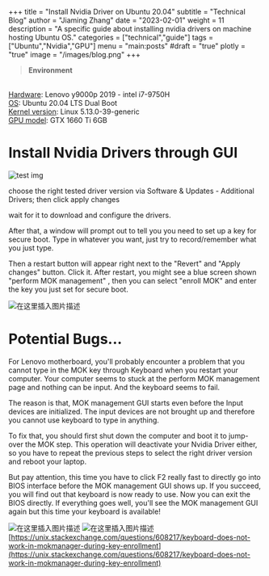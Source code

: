 +++
title = "Install Nvidia Driver on Ubuntu 20.04"
subtitle = "Technical Blog"
author = "Jiaming Zhang"
date = "2023-02-01"
weight = 11
description = "A specific guide about installing nvidia drivers on machine hosting Ubuntu OS."
categories = ["technical","guide"]
tags = ["Ubuntu","Nvidia","GPU"]
menu = "main:posts"
#draft = "true"
plotly = "true"
image = "/images/blog.png"
+++


>**Environment**
<br>
<u>Hardware</u>: Lenovo y9000p 2019 - intel i7-9750H<br>
<u>OS</u>: Ubuntu 20.04 LTS Dual Boot<br>
<u>Kernel version</u>: Linux 5.13.0-39-generic<br>
<u>GPU model</u>: GTX 1660 Ti 6GB<br>

# Install Nvidia Drivers through GUI
![test img](/static/images/test.png)

choose the right tested driver version via Software & Updates - Additional Drivers; then click apply changes

wait for it to download and configure the drivers. 

After that, a window will prompt out to tell you you need to set up a key for secure boot. Type in whatever you want, just try to record/remember what you just type.

Then a restart button will appear right next to the "Revert" and "Apply changes" button. Click it. After restart, you might see a blue screen shown "perform MOK management" , then you can select "enroll MOK" and enter the key you just set for secure boot.

![在这里插入图片描述](https://img-blog.csdnimg.cn/a96a4c3daec349e39a27602aac320ff8.png?x-oss-process=image/watermark,type_d3F5LXplbmhlaQ,shadow_50,text_Q1NETiBA5bCP5byg5oOz5aW95aW95a2m5Lmg,size_20,color_FFFFFF,t_70,g_se,x_16)
# Potential Bugs...

For Lenovo motherboard, you'll probably encounter a problem that you cannot type in the MOK key through Keyboard when you restart your computer. Your computer seems to stuck at the perform MOK management page and nothing can be input. And the keyboard seems to fail.

The reason is that, MOK management GUI starts even before the Input devices are initialized. The input devices are not brought up and therefore you cannot use keyboard to type in anything.

To fix that, you should first shut down the computer and boot it to jump-over the MOK step. This operation will deactivate your Nvidia Driver either, so you have to repeat the previous steps to select the right driver version and reboot your laptop.

But pay attention, this time you have to click F2 really fast to directly go into BIOS interface before the MOK management GUI shows up. If you succeed, you will find out that keyboard is now ready to use. Now you can exit the BIOS directly. If everything goes well, you'll see the MOK management GUI again but this time your keyboard is available!

![在这里插入图片描述](https://img-blog.csdnimg.cn/85b6a33de0b14cd9acf34980a38c855c.png?x-oss-process=image/watermark,type_d3F5LXplbmhlaQ,shadow_50,text_Q1NETiBA5bCP5byg5oOz5aW95aW95a2m5Lmg,size_17,color_FFFFFF,t_70,g_se,x_16)
![在这里插入图片描述](https://img-blog.csdnimg.cn/3370b27d507e42d1a749d6a9bd95ef19.png?x-oss-process=image/watermark,type_d3F5LXplbmhlaQ,shadow_50,text_Q1NETiBA5bCP5byg5oOz5aW95aW95a2m5Lmg,size_20,color_FFFFFF,t_70,g_se,x_16)
[https://unix.stackexchange.com/questions/608217/keyboard-does-not-work-in-mokmanager-during-key-enrollment](https://unix.stackexchange.com/questions/608217/keyboard-does-not-work-in-mokmanager-during-key-enrollment)



